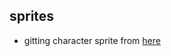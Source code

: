 ## sprites
- gitting character sprite from [here](https://aamatniekss.itch.io/fantasy-knight-free-pixelart-animated-character?download)
